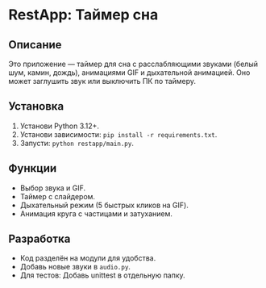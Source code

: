 # RestApp: Таймер сна

## Описание
Это приложение — таймер для сна с расслабляющими звуками (белый шум, камин, дождь), анимациями GIF и дыхательной анимацией. Оно может заглушить звук или выключить ПК по таймеру.

## Установка
1. Установи Python 3.12+.
2. Установи зависимости: `pip install -r requirements.txt`.
3. Запусти: `python restapp/main.py`.

## Функции
- Выбор звука и GIF.
- Таймер с слайдером.
- Дыхательный режим (5 быстрых кликов на GIF).
- Анимация круга с частицами и затуханием.

## Разработка
- Код разделён на модули для удобства.
- Добавь новые звуки в `audio.py`.
- Для тестов: Добавь unittest в отдельную папку.